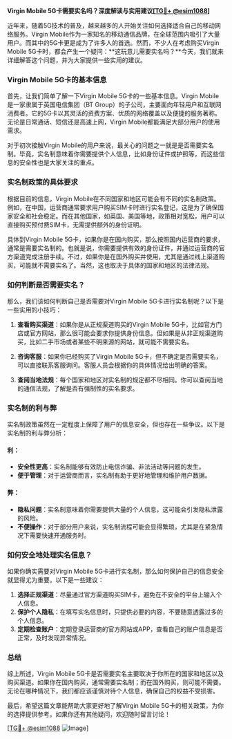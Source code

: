 **Virgin Mobile 5G卡需要实名吗？深度解读与实用建议[[TG💪+ @esim1088](https://t.me/s/esim1088)]**

近年来，随着5G技术的普及，越来越多的人开始关注如何选择适合自己的移动网络服务。Virgin Mobile作为一家知名的移动通信品牌，在全球范围内吸引了大量用户。而其中的5G卡更是成为了许多人的首选。然而，不少人在考虑购买Virgin Mobile 5G卡时，都会产生一个疑问：**这玩意儿需要实名吗？**今天，我们就来详细解答这个问题，并为大家提供一些实用的建议。

### Virgin Mobile 5G卡的基本信息

首先，让我们简单了解一下Virgin Mobile 5G卡的一些基本信息。Virgin Mobile是一家隶属于英国电信集团（BT Group）的子公司，主要面向年轻用户和互联网消费者。它的5G卡以其灵活的资费方案、优质的网络覆盖以及便捷的服务著称。无论是日常通话、短信还是高速上网，Virgin Mobile都能满足大部分用户的使用需求。

对于初次接触Virgin Mobile的用户来说，最关心的问题之一就是是否需要实名制。毕竟，实名制意味着你需要提供个人信息，比如身份证件或护照等，而这些信息的安全性也是大家关注的重点。

### 实名制政策的具体要求

根据目前的信息，Virgin Mobile在不同国家和地区可能会有不同的实名制政策。例如，在中国，运营商通常要求用户购买SIM卡时进行实名登记，这是为了确保国家安全和社会稳定。而在其他国家，如英国、美国等地，政策相对宽松，用户可以直接购买预付费SIM卡，无需提供额外的身份证明。

具体到Virgin Mobile 5G卡，如果你是在国内购买，那么按照国内运营商的要求，通常是需要实名制的。也就是说，你需要提供有效的身份证件，并通过运营商的官方渠道完成注册手续。不过，如果你是在国外购买并使用，尤其是通过线上渠道购买，可能就不需要实名了。当然，这也取决于具体的国家和地区的法律法规。

### 如何判断是否需要实名？

那么，我们该如何判断自己是否需要对Virgin Mobile 5G卡进行实名制呢？以下是一些实用的小技巧：

1. **查看购买渠道**：如果你是从正规渠道购买的Virgin Mobile 5G卡，比如官方门店或官方网站，那么很可能会要求你提供身份信息。但如果是从非正规渠道购买，比如二手市场或者某些不明来源的网站，就可能不需要实名。

2. **咨询客服**：如果你已经购买了Virgin Mobile 5G卡，但不确定是否需要实名，可以直接联系客服询问。客服人员会根据你的具体情况给出明确的答案。

3. **查阅当地法规**：每个国家和地区对实名制的规定都不尽相同。你可以查阅当地的通信法规，了解是否有强制性的实名要求。

### 实名制的利与弊

实名制政策虽然在一定程度上保障了用户的信息安全，但也存在一些争议。以下是实名制的利与弊分析：

#### 利：
- **安全性更高**：实名制能够有效防止电信诈骗、非法活动等问题的发生。
- **便于管理**：对于运营商而言，实名制有助于更好地管理和维护用户数据。

#### 弊：
- **隐私问题**：实名制意味着你需要提供大量的个人信息，这可能会引发隐私泄露的风险。
- **不便操作**：对于部分用户来说，实名制流程可能会显得繁琐，尤其是在紧急情况下需要快速开通服务时。

### 如何安全地处理实名信息？

如果你确实需要对Virgin Mobile 5G卡进行实名制，那么如何保护自己的信息安全就显得尤为重要。以下是一些建议：

1. **选择正规渠道**：尽量通过官方渠道购买SIM卡，避免在不安全的平台上输入个人信息。
2. **保护个人隐私**：在填写实名信息时，只提供必要的内容，不要随意透露过多的个人信息。
3. **定期检查账户**：定期登录运营商的官方网站或APP，查看自己的账户信息是否正常，及时发现异常情况。

### 总结

综上所述，Virgin Mobile 5G卡是否需要实名主要取决于你所在的国家和地区以及购买渠道。如果你在国内购买，通常需要实名制；而在国外购买，则可能不需要。无论在哪种情况下，我们都应该谨慎对待个人信息，确保自己的权益不受损害。

最后，希望这篇文章能帮助大家更好地了解Virgin Mobile 5G卡的相关政策，为你的选择提供参考。如果你还有其他疑问，欢迎随时留言讨论！

[[TG💪+ @esim1088](https://t.me/s/esim1088) ![Image](https://i.postimg.cc/4NQfJmqS/Snipaste-2025-05-13-00-14-12.png)]